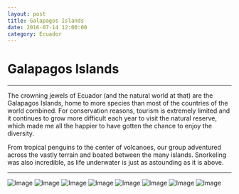 ```yaml
---
layout: post
title: Galapagos Islands
date: 2016-07-14 12:00:00
category: Ecuador
---
```



# Galapagos Islands
---

The crowning jewels of Ecuador (and the natural world at that) are the Galapagos Islands, home to more species than most of the countries of the world combined. For conservation reasons, tourism is extremely limited and it continues to grow more difficult each year to visit the natural reserve, which made me all the happier to have gotten the chance to enjoy the diversity. 


From tropical penguins to the center of volcanoes, our group adventured across the vastly terrain and boated between the many islands. Snorkeling was also incredible, as life underwater is just as astounding as it is above.

---

![Image](/blog/images/Ecuador/Galapagos/Galapagos-1.JPG)
![Image](/blog/images/Ecuador/Galapagos/Galapagos-2.JPG)
![Image](/blog/images/Ecuador/Galapagos/Galapagos-3.JPG)
![Image](/blog/images/Ecuador/Galapagos/Galapagos-4.JPG)
![Image](/blog/images/Ecuador/Galapagos/Galapagos-5.JPG)
![Image](/blog/images/Ecuador/Galapagos/Galapagos-6.JPG)
![Image](/blog/images/Ecuador/Galapagos/Galapagos-7.JPG)
![Image](/blog/images/Ecuador/Galapagos/Galapagos-8.JPG)